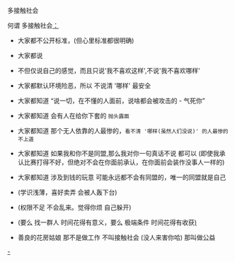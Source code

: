 
多接触社会

何谓 多接触社会[：](#ppl。不上道的人最惨)
- 大家都不公开标准，(但心里标准都很明确)
- 大家都说
- 不但仅说自己的感觉，而且只说'我不喜欢这样',不说'我不喜欢哪样'
- 大家都默认环境险恶，所以 不说清 '哪样' 最安全
- 大家都知道 “说一切，在不懂的人面前，说啥都会被攻击的 - 气死你”
- 大家都知道 会有人在给你下套的 `抛头露面`
- 大家都知道 那个无人依靠的人最惨的，`看不清 '哪样(虽然人们没说)' 的人最惨的` `不上道`
- 大家都知道 如果我和你不是同盟,那么我对你一句真话不说 都可以 (即使我承认比赛打得不好，但绝对不会在你面前承认，在你面前会装作没事人一样的)
- 大家都知道 涉及到钱的玩意 可能永远都不会有同盟的，唯一的同盟就是自己
- (学识浅薄，喜好卖弄 会被人轰下台)
- (权限不足 不会乱来。觉得你烦 自己躲开)
- (要么 找一群人 时间花得有意义，要么 极端条件 时间花得有收获[)](http://w/#(快-时间极限限制,独行侠/超短期旅行-帮助极限少))

- 善良的花房姑娘 那不是做工作 不叫接触社会 (没人来害你哈) 那叫做公益

[-](https://github.com/7900ms/000nottheater_deserted_systemsoftware/blob/master/local-window/t.md#大美女，就是树大招风)
